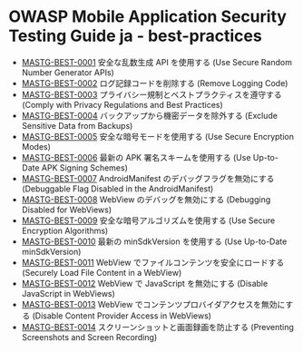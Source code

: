 # OWASP Mobile Application Security Testing Guide ja - best-practices

- [MASTG-BEST-0001](best-practices/MASTG-BEST-0001.md) 安全な乱数生成 API を使用する (Use Secure Random Number Generator APIs)
- [MASTG-BEST-0002](best-practices/MASTG-BEST-0002.md) ログ記録コードを削除する (Remove Logging Code)
- [MASTG-BEST-0003](best-practices/MASTG-BEST-0003.md) プライバシー規制とベストプラクティスを遵守する (Comply with Privacy Regulations and Best Practices)
- [MASTG-BEST-0004](best-practices/MASTG-BEST-0004.md) バックアップから機密データを除外する (Exclude Sensitive Data from Backups)
- [MASTG-BEST-0005](best-practices/MASTG-BEST-0005.md) 安全な暗号モードを使用する (Use Secure Encryption Modes)
- [MASTG-BEST-0006](best-practices/MASTG-BEST-0006.md) 最新の APK 署名スキームを使用する (Use Up-to-Date APK Signing Schemes)
- [MASTG-BEST-0007](best-practices/MASTG-BEST-0007.md) AndroidManifest のデバッグフラグを無効にする (Debuggable Flag Disabled in the AndroidManifest)
- [MASTG-BEST-0008](best-practices/MASTG-BEST-0008.md) WebView のデバッグを無効にする (Debugging Disabled for WebViews)
- [MASTG-BEST-0009](best-practices/MASTG-BEST-0009.md) 安全な暗号アルゴリズムを使用する (Use Secure Encryption Algorithms)
- [MASTG-BEST-0010](best-practices/MASTG-BEST-0010.md) 最新の minSdkVersion を使用する (Use Up-to-Date minSdkVersion)
- [MASTG-BEST-0011](best-practices/MASTG-BEST-0011.md) WebView でファイルコンテンツを安全にロードする (Securely Load File Content in a WebView)
- [MASTG-BEST-0012](best-practices/MASTG-BEST-0012.md) WebView で JavaScript を無効にする (Disable JavaScript in WebViews)
- [MASTG-BEST-0013](best-practices/MASTG-BEST-0013.md) WebView でコンテンツプロバイダアクセスを無効にする (Disable Content Provider Access in WebViews)
- [MASTG-BEST-0014](best-practices/MASTG-BEST-0014.md) スクリーンショットと画面録画を防止する (Preventing Screenshots and Screen Recording)

